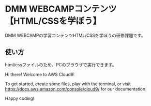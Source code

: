 # DMM WEBCAMPコンテンツ【HTML/CSSを学ぼう】

DMM WEBCAMPの学習コンテンツHTML/CSSを学ぼうの研修課題です。

## 使い方

html/cssファイルのため、PCのブラウザで実行できます。

Hi there! Welcome to AWS Cloud9!

To get started, create some files, play with the terminal,
or visit https://docs.aws.amazon.com/console/cloud9/ for our documentation.

Happy coding!
